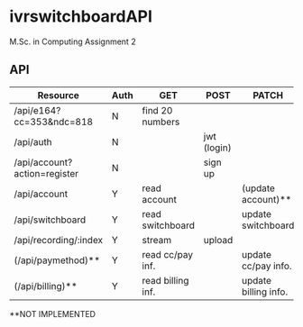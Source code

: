 # ivrswitchboardAPI
M.Sc. in Computing Assignment 2 


## API 

| Resource                       | Auth |     GET            |    POST    |   PATCH              |   DELETE        |
| ------------------------------ | ---- | ------------------ | ---------- | -------------------- |---------------- |
| /api/e164?cc=353&ndc=818       |  N   | find 20 numbers    |            |                      |                 |
| /api/auth                      |  N   |                    | jwt (login)|                      |                 |
| /api/account?action=register   |  N   |                    | sign up    |                      |                 |
| /api/account                   |  Y   | read account       |            | (update account)**   | close account   |
| /api/switchboard               |  Y   | read switchboard   |            | update switchboard   |                 |
| /api/recording/:index          |  Y   | stream             | upload     |                      |                 |
| (/api/paymethod)**             |  Y   | read cc/pay inf.   |            | update cc/pay  info. |                 |
| (/api/billing)**               |  Y   | read billing inf.  |            | update billing info. |                 |
**NOT IMPLEMENTED



